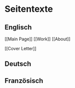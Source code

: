 # Seitentexte
## Englisch
[[Main Page]]
[[Work]]
[[About]]

[[Cover Letter]]
## Deutsch


## Französisch



